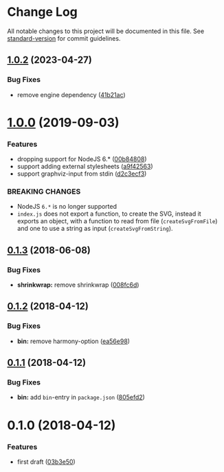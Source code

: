 # Change Log

All notable changes to this project will be documented in this file. See [standard-version](https://github.com/conventional-changelog/standard-version) for commit guidelines.

<a name="1.0.2"></a>
## [1.0.2](https://github.com/codekie/graphviz-svg-inliner/compare/v1.0.0...v1.0.2) (2023-04-27)


### Bug Fixes

* remove engine dependency ([41b21ac](https://github.com/codekie/graphviz-svg-inliner/commit/41b21ac))



<a name="1.0.0"></a>
# [1.0.0](https://github.com/codekie/graphviz-svg-inliner/compare/v0.1.3...v1.0.0) (2019-09-03)


### Features

* dropping support for NodeJS 6.* ([00b84808](https://github.com/codekie/graphviz-svg-inliner/commit/00b84808))
* support adding external stylesheets ([a9f42563](https://github.com/codekie/graphviz-svg-inliner/commit/a9f42563))
* support graphviz-input from stdin ([d2c3ecf3](https://github.com/codekie/graphviz-svg-inliner/commit/d2c3ecf3))


### BREAKING CHANGES

* NodeJS `6.*` is no longer supported
* `index.js` does not export a function, to create the
SVG, instead it exports an object, with a function to read from file
(`createSvgFromFile`) and one to use a string as input
(`createSvgFromString`).



<a name="0.1.3"></a>
## [0.1.3](https://github.com/codekie/graphviz-svg-inliner/compare/v0.1.2...v0.1.3) (2018-06-08)


### Bug Fixes

* **shrinkwrap:** remove shrinkwrap ([008fc6d](https://github.com/codekie/graphviz-svg-inliner/commit/008fc6d))



<a name="0.1.2"></a>
## [0.1.2](https://github.com/codekie/graphviz-svg-inliner/compare/v0.1.1...v0.1.2) (2018-04-12)


### Bug Fixes

* **bin:** remove harmony-option ([ea56e98](https://github.com/codekie/graphviz-svg-inliner/commit/ea56e98))



<a name="0.1.1"></a>
## [0.1.1](https://github.com/codekie/graphviz-svg-inliner/compare/v0.1.0...v0.1.1) (2018-04-12)


### Bug Fixes

* **bin:** add `bin`-entry in `package.json` ([805efd2](https://github.com/codekie/graphviz-svg-inliner/commit/805efd2))



<a name="0.1.0"></a>
# 0.1.0 (2018-04-12)


### Features

* first draft ([03b3e50](https://github.com/codekie/graphviz-svg-inliner/commit/03b3e50))
